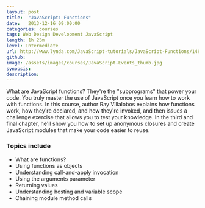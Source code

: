 ```yaml
---
layout:	post
title:  "JavaScript: Functions"
date:   2013-12-16 09:00:00
categories: courses
tags: Web Design Development JavaScript
length: 1h 25m
level: Intermediate
url: http://www.lynda.com/JavaScript-tutorials/JavaScript-Functions/148137-2.html
github:
image: /assets/images/courses/JavaScript-Events_thumb.jpg
synopsis:
description:
---
```


What are JavaScript functions? They're the "subprograms" that power your code. You truly master the use of JavaScript once you learn how to work with functions. In this course, author Ray Villalobos explains how functions work, how they're declared, and how they're invoked, and then issues a challenge exercise that allows you to test your knowledge. In the third and final chapter, he'll show you how to set up anonymous closures and create JavaScript modules that make your code easier to reuse.

### Topics include

- What are functions?
- Using functions as objects
- Understanding call-and-apply invocation
- Using the arguments parameter
- Returning values
- Understanding hosting and variable scope
- Chaining module method calls

